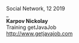 Social Network, 12 2019  
_  
**Karpov Nickolay**  
Training getJavaJob  
http://www.getjavajob.com 
